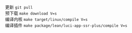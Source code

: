 更新 ```git pull```   <br>
预下载 ```make download V=s``` <br>
编译内核 ```make target/linux/compile V=s ```<br>
编译插件  ```make package/lean/luci-app-ssr-plus/compile V=s ```<br>
